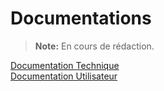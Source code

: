 # Documentations

> **Note:** En cours de rédaction.

[Documentation Technique](doctech.md)  
[Documentation Utilisateur](docuser.md)
